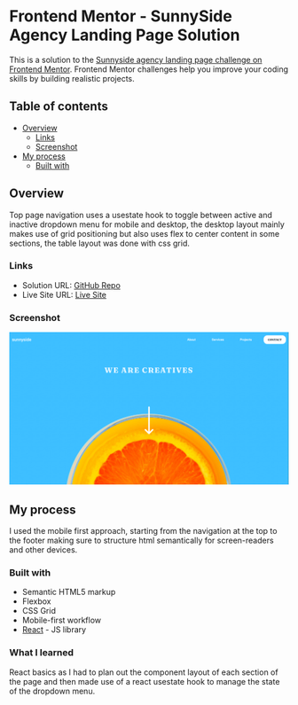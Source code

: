 # Frontend Mentor - SunnySide Agency Landing Page Solution

This is a solution to the [Sunnyside agency landing page challenge on Frontend Mentor](https://www.frontendmentor.io/challenges/sunnyside-agency-landing-page-7yVs3B6ef). Frontend Mentor challenges help you improve your coding skills by building realistic projects.

## Table of contents

- [Overview](#overview)
  - [Links](#links)
  - [Screenshot](#screenshot)
- [My process](#my-process)
  - [Built with](#built-with)

## Overview

Top page navigation uses a usestate hook to toggle between active and inactive dropdown menu for mobile and desktop, the desktop layout mainly makes use of grid positioning but also uses flex to center content in some sections, the table layout was done with css grid.

### Links

- Solution URL: [GitHub Repo](https://github.com/David4bay/SunnySide-Agency)
- Live Site URL: [Live Site](https://stalwart-tartufo-c5874f.netlify.app/)

### Screenshot

![screenshot](./screenshot/sunnyside%20screenshot.PNG)


## My process

I used the mobile first approach, starting from the navigation at the top to the footer making sure to structure html semantically for screen-readers and other devices.

### Built with

- Semantic HTML5 markup
- Flexbox
- CSS Grid
- Mobile-first workflow
- [React](https://reactjs.org/) - JS library

### What I learned

React basics as I had to plan out the component layout of each section of the page and then made use of a react usestate hook to manage the state of the dropdown menu.
